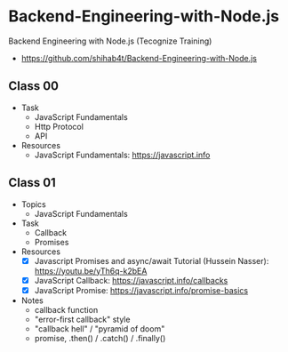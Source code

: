 # Backend-Engineering-with-Node.js

Backend Engineering with Node.js (Tecognize Training)

-   https://github.com/shihab4t/Backend-Engineering-with-Node.js

## Class 00

-   Task
    -   JavaScript Fundamentals
    -   Http Protocol
    -   API
-   Resources
    -   JavaScript Fundamentals: https://javascript.info

## Class 01

-   Topics
    -   JavaScript Fundamentals
-   Task
    -   Callback
    -   Promises
-   Resources
    -   [x] Javascript Promises and async/await Tutorial (Hussein Nasser): https://youtu.be/yTh6q-k2bEA
    -   [x] JavaScript Callback: https://javascript.info/callbacks
    -   [x] JavaScript Promise: https://javascript.info/promise-basics
-   Notes
    -   callback function
    -   "error-first callback" style
    -   "callback hell" / "pyramid of doom"
    -   promise, .then() / .catch() / .finally()
